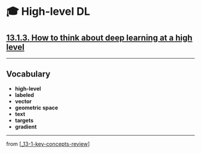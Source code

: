 # 🎓 High-level DL

## [**13.1.3.** How to think about deep learning at a high level](https://livebook.manning.com/book/deep-learning-with-javascript/chapter-13/22)

---

## **Vocabulary**

- <b>high-level</b>
- <b>labeled</b>
- <b>vector</b>
- <b>geometric space</b>
- <b>text</b>
- <b>targets</b>
- <b>gradient</b>

<link rel="stylesheet" type="text/css" media="all" href="../../../assets/css/custom.css" />

---

from [[_13-1-key-concepts-review]]

[//begin]: # "Autogenerated link references for markdown compatibility"
[_13-1-key-concepts-review]: _13-1-key-concepts-review.md "🎓 Key Concepts"
[//end]: # "Autogenerated link references"
